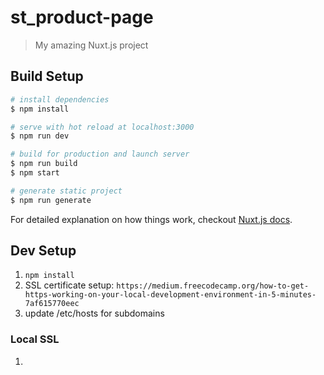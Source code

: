 # st_product-page

> My amazing Nuxt.js project

## Build Setup

``` bash
# install dependencies
$ npm install

# serve with hot reload at localhost:3000
$ npm run dev

# build for production and launch server
$ npm run build
$ npm start

# generate static project
$ npm run generate
```

For detailed explanation on how things work, checkout [Nuxt.js docs](https://nuxtjs.org).


## Dev Setup

1. `npm install`
2. SSL certificate setup: `https://medium.freecodecamp.org/how-to-get-https-working-on-your-local-development-environment-in-5-minutes-7af615770eec`
3. update /etc/hosts for subdomains

### Local SSL
1. 